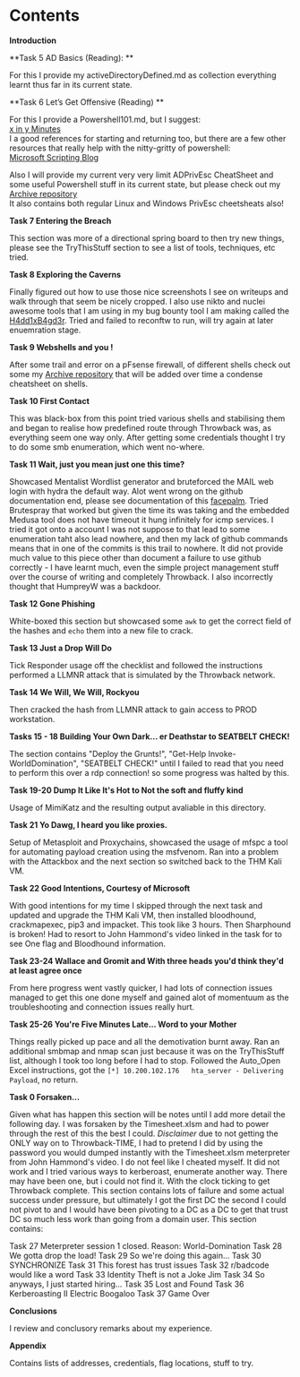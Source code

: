 # Contents

**Introduction**

**Task 5 AD Basics (Reading): **  

For this I provide my activeDirectoryDefined.md as collection everything learnt thus far in its current state.

**Task 6 Let’s Get Offensive (Reading) **

For this I provide a Powershell101.md, but I suggest:  
[x in y Minutes](https://learnxinyminutes.com/docs/powershell/)  
I a good references for starting and returning too, but there are a few other resources that really help with the nitty-gritty of powershell:  
[Microsoft Scripting Blog](https://devblogs.microsoft.com/scripting/)  

Also I will provide my current very very limit ADPrivEsc CheatSheet and some useful Powershell stuff in its current state, but please check out my [Archive repository](https://github.com/7RU7H/Archive)  
It also contains both regular Linux and Windows PrivEsc cheetsheats also! 

**Task 7 Entering the Breach**

This section was more of a directional spring board to then try new things, please see the TryThisStuff section to see a list of tools, techniques, etc tried. 

**Task 8 Exploring the Caverns**

Finally figured out how to use those nice screenshots I see on writeups and walk through that seem be nicely cropped. I also use nikto and nuclei awesome tools that I am using in my bug bounty tool I am making called the [H4dd1xB4gd3r](https://github.com/7RU7H/H4dd1xB4dg3r). Tried and failed to reconftw to run, will try again at later enuemration stage.

**Task 9  Webshells and you !**

After some trail and error on a pFsense firewall, of different shells check out some my [Archive repository](https://github.com/7RU7H/Archive/shells.md) that will be added over time a condense cheatsheet on shells. 

**Task 10 First Contact**

This was black-box from this point tried various shells and stabilising them and began to realise how predefined route through Throwback was, as everything seem one way only. After getting some credentials thought I try to do some smb enumeration, which went no-where. 

**Task 11 Wait, just you mean just one this time?**

Showcased Mentalist Wordlist generator and bruteforced the MAIL web login with hydra the default way. Alot went wrong on the github documentation end, please see documentation of this [facepalm](Wait-just-you-mean-just-one-this-time/Waitwhathappened). Tried Brutespray that worked but given the time its was taking and the embedded Medusa tool does not have timeout it hung infinitely for icmp services. I tried it got onto a account I was not suppose to that lead to some enumeration taht also lead nowhere, and then my lack of github commands means that in one of the commits is this trail to nowhere. It did not provide much value to this piece other than document a failure to use github correctly - I have learnt much, even the simple project management stuff over the course of writing and completely Throwback. I also incorrectly thought that HumpreyW was a backdoor.

**Task 12 Gone Phishing**

White-boxed this section but showcased some `awk` to get the correct field of the hashes and `echo` them into a new file to crack.

**Task 13 Just a Drop Will Do** 

Tick Responder usage off the checklist and followed the instructions performed a LLMNR attack that is simulated by the Throwback network.

**Task 14 We Will, We Will, Rockyou**

Then cracked the hash from LLMNR attack to gain access to PROD workstation.

**Tasks 15 - 18 Building Your Own Dark... er Deathstar to SEATBELT CHECK!**

The section contains "Deploy the Grunts!", "Get-Help Invoke-WorldDomination", "SEATBELT CHECK!" until I failed to read that you need to perform this over a rdp connection! so some progress was halted by this.

**Task 19-20  Dump It Like It's Hot to Not the soft and fluffy kind**

Usage of MimiKatz and the resulting output avaliable in this directory. 

**Task 21 Yo Dawg, I heard you like proxies.**

Setup of Metasploit and Proxychains, showcased the usage of mfspc a tool for automating payload creation using the msfvenom. Ran into a problem with the Attackbox and the next section so switched back to the THM Kali VM. 

**Task 22 Good Intentions, Courtesy of Microsoft**

With good intentions for my time I skipped through the next task and updated and upgrade the THM Kali VM, then installed bloodhound, crackmapexec, pip3 and impacket. This took like 3 hours. Then Sharphound is broken! Had to resort to John Hammond's video linked in the task for to see One flag and Bloodhound information.

**Task 23-24  Wallace and Gromit and With three heads you'd think they'd at least agree once**

From here progress went vastly quicker, I had lots of connection issues managed to get this one done myself and gained alot of momentuum as the troubleshooting and connection issues really hurt.

**Task 25-26 You're Five Minutes Late... Word to your Mother** 

Things really picked up pace and all the demotivation burnt away. Ran an additional smbmap and nmap scan just because it was on the TryThisStuff list, although I took too long before I had to stop. Followed the Auto_Open Excel instructions, got the `[*] 10.200.102.176   hta_server - Delivering Payload`, no return.

**Task 0 Forsaken...**

Given what has happen this section will be notes until I add more detail the following day. I was forsaken by the Timesheet.xlsm and had to power through the rest of this the best I could. *Disclaimer* due to not getting the ONLY way on to Throwback-TIME, I had to pretend I did by using the password you would dumped instantly with the Timesheet.xlsm meterpreter from John Hammond's video. I do not feel like I cheated myself. It did not work and I tried various ways to kerberoast, enumerate another way. There may have been one, but i could not find it. With the clock ticking to get Throwback complete. This section contains lots of failure and some actual success under pressure, but ultimately I got the first DC the second I could not pivot to and I would have been pivoting to a DC as a DC to get that trust DC so much less work than going from a domain user. This section contains:

Task 27 Meterpreter session 1 closed. Reason: World-Domination
Task 28 We gotta drop the load!
Task 29 So we're doing this again...
Task 30 SYNCHRONIZE
Task 31 This forest has trust issues
Task 32 r/badcode would like a word
Task 33 Identity Theft is not a Joke Jim
Task 34 So anyways, I just started hiring...
Task 35 Lost and Found
Task 36 Kerberoasting II Electric Boogaloo
Task 37 Game Over 

**Conclusions** 

I review and conclusory remarks about my experience.

**Appendix**

Contains lists of addresses, credentials, flag locations, stuff to try.